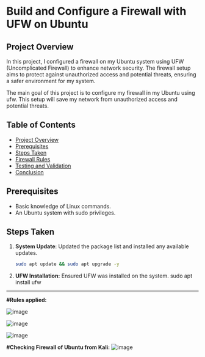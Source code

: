 # Build and Configure a Firewall with UFW on Ubuntu

## Project Overview
In this project, I configured a firewall on my Ubuntu system using UFW (Uncomplicated Firewall) to enhance network security. The firewall setup aims to protect against unauthorized access and potential threats, ensuring a safer environment for my system.


The main goal of this project is to configure my firewall in my Ubuntu using ufw. 
This setup will save my network from unauthorized access and potential threats.


## Table of Contents
- [Project Overview](#project-overview)
- [Prerequisites](#prerequisites)
- [Steps Taken](#steps-taken)
- [Firewall Rules](#firewall-rules)
- [Testing and Validation](#testing-and-validation)
- [Conclusion](#conclusion)

## Prerequisites
- Basic knowledge of Linux commands.
- An Ubuntu system with sudo privileges.

## Steps Taken
1. **System Update**:
   Updated the package list and installed any available updates.
   ```bash
   sudo apt update && sudo apt upgrade -y
2. **UFW Installation:**
 Ensured UFW was installed on the system.
sudo apt install ufw
---


**#Rules applied:**

![image](https://github.com/user-attachments/assets/fb647754-8552-42c6-b5fc-30f41f7b9495)


![image](https://github.com/user-attachments/assets/a08ce931-1dc5-4cd4-a659-6a17fdc51688)


![image](https://github.com/user-attachments/assets/923b9e37-730e-4ba8-9d01-058972c6daa3)


**#Checking Firewall of Ubuntu from Kali:**
![image](https://github.com/user-attachments/assets/a4abcd22-1f78-4bd0-9286-5a22c307ce24)
